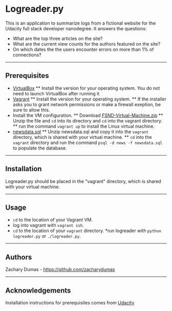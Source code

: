 # Logreader.py
This is an application to summarize logs from a fictional website for the Udacity full stack developer nanodegree. 
It answers the questions:
* What are the top three articles on the site?
* What are the current view counts for the authors featured on the site?
* On which dates the the users encounter errors on more than 1% of connections?

------------------------------
## Prerequisites
* [VirtualBox](https://www.virtualbox.org/wiki/Download_Old_Builds_5_1)
** Install the version for your operating system. You do not need to launch VirtualBox after running it
* [Vagrant](https://www.vagrantup.com/downloads.html)
** Install the version for your operating system.
** If the installer asks you to grant network permissions or make a firewall exeption, be sure to allow this.
* Install the VM configuration.
** Download [FSND-Virtual-Machine.zip](https://s3.amazonaws.com/video.udacity-data.com/topher/2018/April/5acfbfa3_fsnd-virtual-machine/fsnd-virtual-machine.zip)
** Unzip the file and `cd` into its directory and `cd` into the vagrant directory.
** run the command `vagrant up` to install the Linux virtual machine.
* [newsdata.sql](https://d17h27t6h515a5.cloudfront.net/topher/2016/August/57b5f748_newsdata/newsdata.zip)
** Unzip newsdata.sql and copy it into the `vagrant` directory, which is shared with your virtual machine.
** `cd` into the `vagrant` directory and run the command `psql -d news -f newsdata.sql` to populate the database.
------------------------------
## Installation
Logreader.py should be placed in the "vagrant" directory, which is shared with your virtual machine.

-----------------------------------
## Usage
* `cd` to the location of your Vagrant VM.
* log into vagrant with `vagrant ssh`.
* `cd` to the location of your `vagrant` directory.
*run logreader with 
	`python logreader.py` 
	or 
	`./logreader.py`.

------------------------------------
## Authors
Zachary Dumas - https://github.com/zacharydumas

----------------------------------
## Acknowledgements
Installation instructions for prerequisites comes from [Udacity](https://www.udacity.com/)